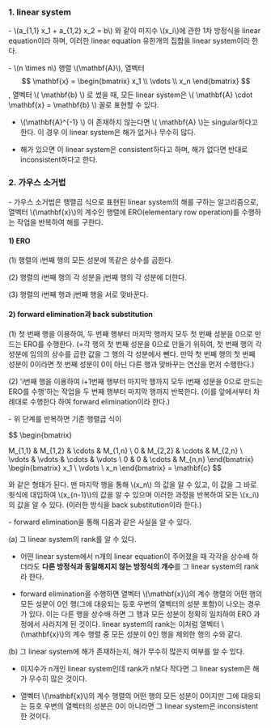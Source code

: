 ### 1. linear system

\- \\(a_{1,1} x_1 + a_{1,2} x_2 = b\\) 와 같이 미지수 \\(x_i\\)에 관한 1차 방정식을 linear equation이라 하며, 이러한 linear equation 유한개의 집합을 linear system이라 한다.

\- \\(n \times n\\) 행렬 \\(\mathbf{A}\\), 열벡터 $$ \mathbf{x} = \begin{bmatrix} x_1 \\
 \vdots \\ 
 x_n \end{bmatrix} $$, 열벡터 \\( \mathbf{b} \\) 로 썼을 때, 모든 linear system은 \\( \mathbf{A} \cdot \mathbf{x} = \mathbf{b} \\) 꼴로 표현할 수 있다.

- \\(\mathbf{A}^{-1} \\) 이 존재하지 않는다면 \\( \mathbf{A} \\)는 singular하다고 한다. 이 경우 이 linear system은 해가 없거나 무수히 많다.

- 해가 있으면 이 linear system은 consistent하다고 하며, 해가 없다면 반대로 inconsistent하다고 한다.


### 2. 가우스 소거법

\- 가우스 소거법은 행렬곱 식으로 표현된 linear system의 해를 구하는 알고리즘으로, 열벡터 \\(\mathbf{x}\\)의 계수인 행렬에 ERO(elementary row operation)를 수행하는 작업을 반복하여 해를 구한다.

#### 1) ERO

(1) 행렬의 i번째 행의 모든 성분에 똑같은 상수를 곱한다.

(2) 행렬의 i번째 행의 각 성분을 j번째 행의 각 성분에 더한다.

(3) 행렬의 i번째 행과 j번째 행을 서로 맞바꾼다.

#### 2) forward elimination과 back substitution

(1) 첫 번째 행을 이용하여, 두 번째 행부터 마지막 행까지 모두 첫 번째 성분을 0으로 만드는 ERO를 수행한다. (=각 행의 첫 번째 성분을 0으로 만들기 위하여, 첫 번째 행의 각 성분에 임의의 상수를 곱한 값을 그 행의 각 성분에서 뺀다. 만약 첫 번째 행의 첫 번째 성분이 0이라면 첫 번째 성분이 0이 아닌 다른 행과 맞바꾸는 연산을 먼저 수행한다.)

(2) 'i번째 행을 이용하여 i+1번째 행부터 마지막 행까지 모두 i번째 성분을 0으로 만드는 ERO를 수행'하는 작업을 두 번째 행부터 마지막 행까지 반복한다. (이를 앞에서부터 차례대로 수행한다 하여 forward elimination이라 한다.)

\- 위 단계를 반복하면 기존 행렬곱 식이 

$$ \begin{bmatrix} 

M_{1,1} & M_{1,2} & \cdots &  M_{1,n} \\ 
0 & M_{2,2} & \cdots & M_{2,n} \\
\vdots & \vdots & \cdots & \vdots \\
0 & 0 & \cdots & M_{n,n}
\end{bmatrix} \begin{bmatrix} x_1 \\ \vdots \\ x_n \end{bmatrix} = \mathbf{c} $$ 

와 같은 형태가 된다. 맨 마지막 행을 통해 \\(x_n\\) 의 값을 알 수 있고, 이 값을 그 바로 윗식에 대입하여 \\(x_{n-1}\\)의 값을 알 수 있으며 이러한 과정을 반복하여 모든 \\(x_i\\)의 값을 알 수 있다. (이러한 방식을 back substitution이라 한다.)

\- forward elimination을 통해 다음과 같은 사실을 알 수 있다.

(a) 그 linear system의 rank를 알 수 있다. 

- 어떤 linear system에서 n개의 linear equation이 주어졌을 때 각각을 상수배 하더라도 **다른 방정식과 동일해지지 않는 방정식의 개수**를 그 linear system의 rank라 한다. 

- forward elimination을 수행하면 열벡터 \\(\mathbf{x}\\)의 계수 행렬의 어떤 행의 모든 성분이 0인 행(그에 대응되는 등호 우변의 열벡터의 성분 포함)이 나오는 경우가 있다. 이는 다른 행을 상수배 하면 그 행과 모든 성분이 정확히 일치하여 ERO 과정에서 사라지게 된 것이다. linear system의 rank는 이처럼 열벡터 \\(\mathbf{x}\\)의 계수 행렬 중 모든 성분이 0인 행을 제외한 행의 수와 같다. 

(b) 그 linear system에 해가 존재하는지, 해가 무수히 많은지 여부를 알 수 있다.

- 미지수가 n개인 linear system인데 rank가 n보다 작다면 그 linear system은 해가 무수히 많은 것이다. 

- 열벡터 \\(\mathbf{x}\\)의 계수 행렬의 어떤 행의 모든 성분이 0이지만 그에 대응되는 등호 우변의 열벡터의 성분은 0이 아니라면 그 linear system은 inconsistent한 것이다.

